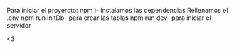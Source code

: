 Para iniciar el proyercto:
npm i- instalamos las dependencias
Rellenamos el .env
npm run initDb- para crear las tablas
npm run dev- para iniciar el servidor

<3